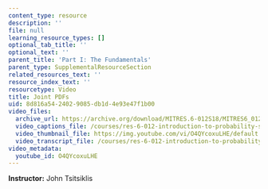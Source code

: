 ```yaml
---
content_type: resource
description: ''
file: null
learning_resource_types: []
optional_tab_title: ''
optional_text: ''
parent_title: 'Part I: The Fundamentals'
parent_type: SupplementalResourceSection
related_resources_text: ''
resource_index_text: ''
resourcetype: Video
title: Joint PDFs
uid: 8d816a54-2402-9085-db1d-4e93e47f1b00
video_files:
  archive_url: https://archive.org/download/MITRES.6-012S18/MITRES6_012S18_L09-07_300k.mp4
  video_captions_file: /courses/res-6-012-introduction-to-probability-spring-2018/7c3b7d78ee805ece95c0b5135f536b2e_O4QYcoxuLHE.vtt
  video_thumbnail_file: https://img.youtube.com/vi/O4QYcoxuLHE/default.jpg
  video_transcript_file: /courses/res-6-012-introduction-to-probability-spring-2018/c496baed1ba5d68539970144c1465c98_O4QYcoxuLHE.pdf
video_metadata:
  youtube_id: O4QYcoxuLHE
---
```


**Instructor:** John Tsitsiklis